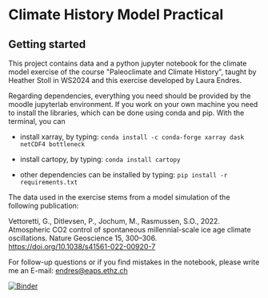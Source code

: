 # Climate History Model Practical


## Getting started

This project contains data and a python jupyter notebook for the climate model exercise of the course "Paleoclimate and Climate History", taught by Heather Stoll in WS2024 and this exercise developed by Laura Endres.

Regarding dependencies, everything you need should be provided by the moodle jupyterlab environment.
If you work on your own machine you need to install the libraries, which can be done using conda and pip.
With the terminal, you can

- install xarray, by typing:
```conda install -c conda-forge xarray dask netCDF4 bottleneck```

- install cartopy, by typing:
```conda install cartopy```

- other dependencies can be installed by typing:
```pip install -r requirements.txt```

The data used in the exercise stems from a model simulation of the following publication:

Vettoretti, G., Ditlevsen, P., Jochum, M., Rasmussen, S.O., 2022. Atmospheric CO2 control of spontaneous millennial-scale ice age climate oscillations. Nature Geoscience 15, 300–306. https://doi.org/10.1038/s41561-022-00920-7

For follow-up questions or if you find mistakes in the notebook, please write me an E-mail: endres@eaps.ethz.ch

[![Binder](https://mybinder.org/badge_logo.svg)](https://mybinder.org/v2/gh/lrndrs/climate-history-model-practical-WS2024/HEAD)
